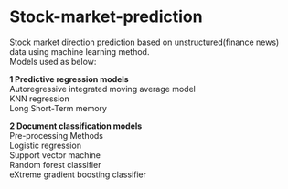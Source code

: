 # Stock-market-prediction
Stock market direction prediction based on unstructured(finance news) data using machine learning method.<br />
Models used as below:

**1 Predictive regression models  <br />**
Autoregressive integrated moving average model <br />
KNN regression <br />
Long Short-Term memory <br />

**2 Document classification models <br />**
Pre-processing Methods <br />
Logistic regression <br />
Support vector machine <br />
Random forest classifier <br />
eXtreme gradient boosting classifier <br /> 
